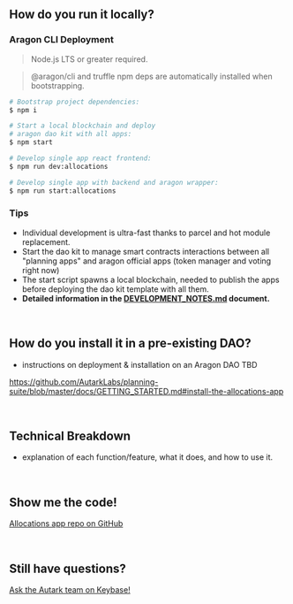 ## How do you run it locally?

### Aragon CLI Deployment 

> Node.js LTS or greater required.

> @aragon/cli and truffle npm deps are automatically installed when bootstrapping.

```bash
# Bootstrap project dependencies:
$ npm i

# Start a local blockchain and deploy
# aragon dao kit with all apps:
$ npm start

# Develop single app react frontend:
$ npm run dev:allocations

# Develop single app with backend and aragon wrapper:
$ npm run start:allocations
```

### Tips
- Individual development is ultra-fast thanks to parcel and hot module replacement.
- Start the dao kit to manage smart contracts interactions between all "planning apps" and aragon official apps (token manager and voting right now)
- The start script spawns a local blockchain, needed to publish the apps before deploying the dao kit template with all them.
- **Detailed information in the [DEVELOPMENT_NOTES.md](/docs/DEVELOPMENT_NOTES.md) document.**

<br>

## How do you install it in a pre-existing DAO?
- instructions on deployment & installation on an Aragon DAO TBD

https://github.com/AutarkLabs/planning-suite/blob/master/docs/GETTING_STARTED.md#install-the-allocations-app

<br>

## Technical Breakdown 
- explanation of each function/feature, what it does, and how to use it. 

<br>

## Show me the code!

[Allocations app repo on GitHub](https://github.com/AutarkLabs/planning-suite/tree/dev/apps/allocations)

<br>

## Still have questions?

[Ask the Autark team on Keybase!](https://keybase.io/team/autark.community)

<br>
